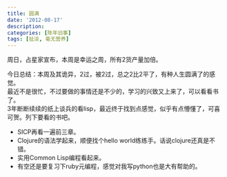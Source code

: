 ```yaml
---
title: 圆满
date: '2012-08-17'
description:
categories: [陈年旧事]
tags: [扯淡, 毫无营养]
---
```


周日，占星家宣布，本周是幸运之周，所有2货产量加倍。

今日总结：本周及其诡异，2过，被2过，总之2比2平了，有种人生圆满了的感觉。  
最近不是很忙，不过要做的事情还是不少的，学习的兴致又上来了，可以看看书了。  
3年断断续续的纸上谈兵的看lisp，最近终于找到点感觉，似乎有点懵懂了，可喜可贺。列下要看的书吧。

* SICP再看一遍前三章。
* Clojure的语法学起来，顺便找个hello world练练手。话说clojure还真是不错。
* 实用Common Lisp编程看起来。
* 有空还是要复习下ruby元编程，感觉对我写python也是大有帮助的。
